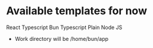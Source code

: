 # Available templates for now

React Typescript
Bun Typescript
Plain Node JS

- Work directory will be /home/bun/app
